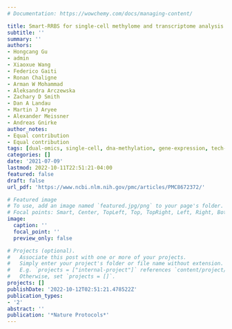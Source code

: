 ```yaml
---
# Documentation: https://wowchemy.com/docs/managing-content/

title: Smart-RRBS for single-cell methylome and transcriptome analysis
subtitle: ''
summary: ''
authors:
- Hongcang Gu
- admin
- Xiaoxue Wang
- Federico Gaiti
- Ronan Chaligne
- Arman W Mohammad
- Aleksandra Arczewska
- Zachary D Smith
- Dan A Landau
- Martin J Aryee
- Alexander Meissner
- Andreas Gnirke
author_notes:
- Equal contribution
- Equal contribution
tags: [dual-omics, single-cell, dna-methylation, gene-expression, tech-dev, gnirke-lab, meissner-lab]
categories: []
date: '2021-07-09'
lastmod: 2022-10-11T22:51:21-04:00
featured: false
draft: false
url_pdf: 'https://www.ncbi.nlm.nih.gov/pmc/articles/PMC8672372/'

# Featured image
# To use, add an image named `featured.jpg/png` to your page's folder.
# Focal points: Smart, Center, TopLeft, Top, TopRight, Left, Right, BottomLeft, Bottom, BottomRight.
image:
  caption: ''
  focal_point: ''
  preview_only: false

# Projects (optional).
#   Associate this post with one or more of your projects.
#   Simply enter your project's folder or file name without extension.
#   E.g. `projects = ["internal-project"]` references `content/project/deep-learning/index.md`.
#   Otherwise, set `projects = []`.
projects: []
publishDate: '2022-10-12T02:51:21.478522Z'
publication_types:
- '2'
abstract: ''
publication: '*Nature Protocols*'
---
```

